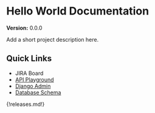# Hello World Documentation

__Version:__ 0.0.0

Add a short project description here.

## Quick Links

- JIRA Board
- [API Playground](/api-plaground)
- [Django Admin](/admin)
- [Database Schema](backend/database-schema.svg)

{!releases.md!}

